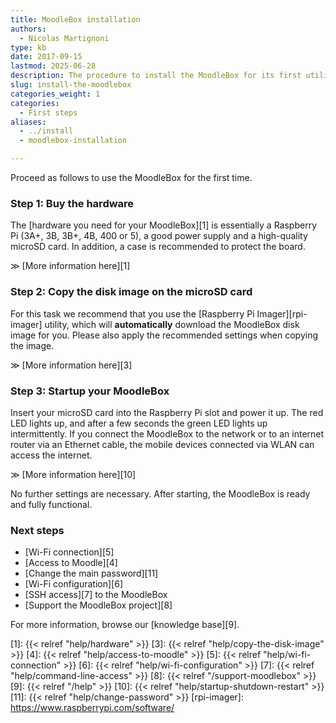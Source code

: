 ```yaml
---
title: MoodleBox installation
authors:
  - Nicolas Martignoni
type: kb
date: 2017-09-15
lastmod: 2025-06-28
description: The procedure to install the MoodleBox for its first utilisation is described here
slug: install-the-moodlebox
categories_weight: 1
categories:
  - First steps
aliases:
  - ../install
  - moodlebox-installation

---
```

Proceed as follows to use the MoodleBox for the first time.

### Step 1: Buy the hardware

The [hardware you need for your MoodleBox][1] is essentially a Raspberry Pi (3A+, 3B, 3B+, 4B, 400 or 5), a good power supply and a high-quality microSD card. In addition, a case is recommended to protect the board.

&Gt; [More information here][1]

### Step 2: Copy the disk image on the microSD card

For this task we recommend that you use the [Raspberry Pi Imager][rpi-imager] utility, which will __automatically__ download the MoodleBox disk image for you. Please also apply the recommended settings when copying the image.

&Gt; [More information here][3]

### Step 3: Startup your MoodleBox

Insert your microSD card into the Raspberry Pi slot and power it up. The red LED lights up, and after a few seconds the green LED lights up intermittently. If you connect the MoodleBox to the network or to an internet router via an Ethernet cable, the mobile devices connected via WLAN can access the internet.

&Gt; [More information here][10]

No further settings are necessary. After starting, the MoodleBox is ready and fully functional.

### Next steps

  * [Wi-Fi connection][5]
  * [Access to Moodle][4]
  * [Change the main password][11]
  * [Wi-Fi configuration][6]
  * [SSH access][7] to the MoodleBox
  * [Support the MoodleBox project][8]

For more information, browse our [knowledge base][9].

 [1]: {{< relref "help/hardware" >}}
 [3]: {{< relref "help/copy-the-disk-image" >}}
 [4]: {{< relref "help/access-to-moodle" >}}
 [5]: {{< relref "help/wi-fi-connection" >}}
 [6]: {{< relref "help/wi-fi-configuration" >}}
 [7]: {{< relref "help/command-line-access" >}}
 [8]: {{< relref "/support-moodlebox" >}}
 [9]: {{< relref "/help" >}}
 [10]: {{< relref "help/startup-shutdown-restart" >}}
 [11]: {{< relref "help/change-password" >}}
 [rpi-imager]: https://www.raspberrypi.com/software/
